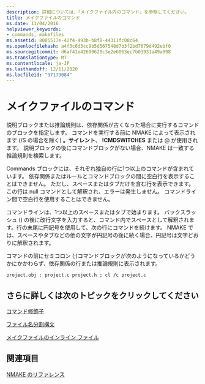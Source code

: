 ```yaml
---
description: 詳細については、「メイクファイル内のコマンド」を参照してください。
title: メイクファイルのコマンド
ms.date: 11/04/2016
helpviewer_keywords:
- commands, makefiles
ms.assetid: 8085517e-42f4-493b-b8f8-44311fc08c64
ms.openlocfilehash: a4f3c6d3cc9b5d567548d7b3f2bd7679d492ebf0
ms.sourcegitcommit: d6af41e42699628c3e2e6063ec7b03931a49a098
ms.translationtype: MT
ms.contentlocale: ja-JP
ms.lasthandoff: 12/11/2020
ms.locfileid: "97179084"
---
```

# <a name="commands-in-a-makefile"></a>メイクファイルのコマンド

説明ブロックまたは推論規則は、依存関係が古くなった場合に実行するコマンドのブロックを指定します。 コマンドを実行する前に NMAKE によって表示されます (/S の場合を除く) **。サイレント**、 **!CMDSWITCHES** または \@ が使用されます。 説明ブロックの後にコマンドブロックがない場合、NMAKE は一致する推論規則を検索します。

Commands ブロックには、それぞれ独自の行に1つ以上のコマンドが含まれています。 依存関係またはルールとコマンドブロックの間に空白行を表示することはできません。 ただし、スペースまたはタブだけを含む行を表示できます。この行は null コマンドとして解釈され、エラーは発生しません。 コマンドライン間で空白行を使用することはできません。

コマンドラインは、1つ以上のスペースまたはタブで始まります。 バックスラッシュ (\) の後に改行文字を入力すると、コマンド内でスペースとして解釈されます。行の末尾に円記号を使用して、次の行にコマンドを続けます。 NMAKE では、スペースやタブなどの他の文字が円記号の後に続く場合、円記号は文字どおりに解釈されます。

コマンドの前にセミコロン (;)コマンドブロックが次のようになっているかどうかにかかわらず、依存関係の行または推論規則に表示されます。

```
project.obj : project.c project.h ; cl /c project.c
```

## <a name="what-do-you-want-to-know-more-about"></a>さらに詳しくは次のトピックをクリックしてください

[コマンド修飾子](command-modifiers.md)

[ファイル名分割構文](filename-parts-syntax.md)

[メイクファイルのインライン ファイル](inline-files-in-a-makefile.md)

## <a name="see-also"></a>関連項目

[NMAKE のリファレンス](nmake-reference.md)

